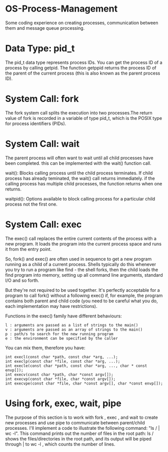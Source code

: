 # OS-Process-Management
Some coding experience on creating processes, communication between them and message queue processing.

# Data Type: pid_t
The pid_t data type represents process IDs. You can get the process ID of a process by calling getpid. The function getppid returns the process ID of the parent of the current process (this is also known as the parent process ID).

# System Call: fork
The fork system call splits the execution into two processes.The return value of fork is recorded in a variable of type pid_t, which is the POSIX type for process identifiers (PIDs). 

# System Call: wait
The parent process will often want to wait until all child processes have been completed. this can be implemented with the wait() function call.

wait(): Blocks calling process until the child process terminates. If child process has already teminated, the wait() call returns immediately. if the calling process has multiple child processes, the function returns when one returns.

waitpid(): Options available to block calling process for a particular child process not the first one.

# System Call: exec
The exec() call replaces the entire current contents of the process with a new program. It loads the program into the current process space and runs it from the entry point.

So, fork() and exec() are often used in sequence to get a new program running as a child of a current process. Shells typically do this whenever you try to run a program like find - the shell forks, then the child loads the find program into memory, setting up all command line arguments, standard I/O and so forth.

But they're not required to be used together. It's perfectly acceptable for a program to call fork() without a following exec() if, for example, the program contains both parent and child code (you need to be careful what you do, each implementation may have restrictions).

Functions in the exec() family have different behaviours:

    l : arguments are passed as a list of strings to the main()
    v : arguments are passed as an array of strings to the main()
    p : path/s to search for the new running program
    e : the environment can be specified by the caller

You can mix them, therefore you have:

    int execl(const char *path, const char *arg, ...);
    int execlp(const char *file, const char *arg, ...);
    int execle(const char *path, const char *arg, ..., char * const envp[]);
    int execv(const char *path, char *const argv[]);
    int execvp(const char *file, char *const argv[]);
    int execvpe(const char *file, char *const argv[], char *const envp[]);

# Using fork, exec, wait, pipe
The purpose of this section is to work with fork , exec , and wait to create new processes and use pipe to communicate between parent/child processes. I'll implement a code to illustrate the following command: "ls / | wc -l". This command prints out the number of files in the root path: ls / shows the files/directories in the root path, and its output will be piped through | to wc -l , which counts the number of lines.

